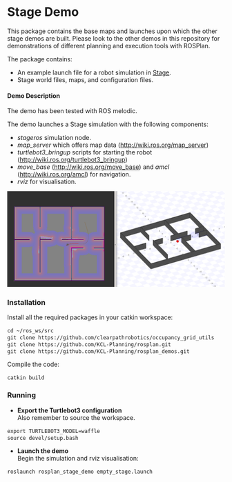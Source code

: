 # Stage Demo

This package contains the base maps and launches upon which the other stage demos are built. Please look to the other demos in this repository for demonstrations of different planning and execution tools with ROSPlan.

The package contains:
- An example launch file for a robot simulation in [Stage](http://wiki.ros.org/stage).
- Stage world files, maps, and configuration files.

#### Demo Description

The demo has been tested with ROS melodic.

The demo launches a Stage simulation with the following components:
- *stageros* simulation node.
- *map_server* which offers map data (http://wiki.ros.org/map_server)
- *turtlebot3_bringup* scripts for starting the robot (http://wiki.ros.org/turtlebot3_bringup)
- *move_base* (http://wiki.ros.org/move_base) and *amcl* (http://wiki.ros.org/amcl) for navigation.
- *rviz* for visualisation.

![demo screenshot](stage_demo.png)

### Installation

Install all the required packages in your catkin workspace:
```
cd ~/ros_ws/src
git clone https://github.com/clearpathrobotics/occupancy_grid_utils
git clone https://github.com/KCL-Planning/rosplan.git
git clone https://github.com/KCL-Planning/rosplan_demos.git
```
Compile the code:
```
catkin build
```

### Running

-  **Export the Turtlebot3 configuration**  
Also remember to source the workspace.
```
export TURTLEBOT3_MODEL=waffle
source devel/setup.bash
```
- **Launch the demo**  
Begin the simulation and rviz visualisation:
```
roslaunch rosplan_stage_demo empty_stage.launch
```
